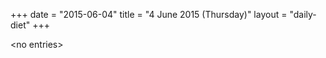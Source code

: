 +++
date = "2015-06-04"
title = "4 June 2015 (Thursday)"
layout = "daily-diet"
+++


\<no entries\>

